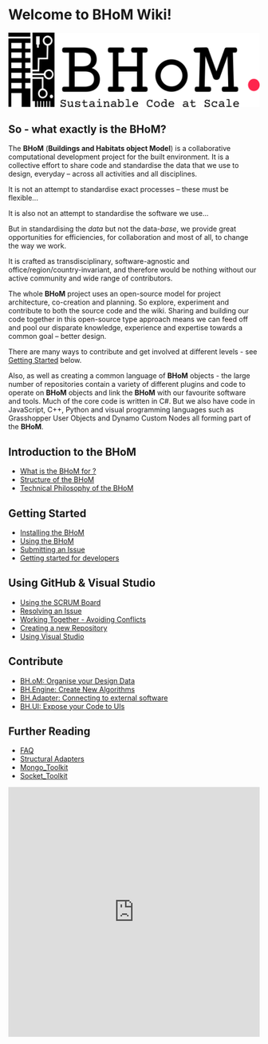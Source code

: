 # Welcome to BHoM Wiki!

![image](img/logos/BHoM_Logo.png)


## So - what exactly is the BHoM?

The **BHoM** (**Buildings and Habitats object Model**) is a collaborative computational development project for the built environment. It is a collective effort to share code and standardise the data that we use to design, everyday – across all activities and all disciplines.

It is not an attempt to standardise exact processes – these must be flexible...

It is also not an attempt to standardise the software we use...

But in standardising the _data_ but not the data-_base_, we provide great opportunities for efficiencies, for collaboration and most of all, to change the way we work.


It is crafted as transdisciplinary, software-agnostic and office/region/country-invariant, and therefore would be nothing without our active community and wide range of contributors.

The whole **BHoM** project uses an open-source model for project architecture, co-creation and planning. So explore, experiment and contribute to both the source code and the wiki. Sharing and building our code together in this open-source type approach means we can feed off and pool our disparate knowledge, experience and expertise towards a common goal – better design.

There are many ways to contribute and get involved at different levels - see [Getting Started](#getting-started) below.


Also, as well as creating a common language of **BHoM** objects - the large number of repositories contain a variety of different plugins and code to operate on **BHoM** objects and link the **BHoM** with our favourite software and tools.
Much of the core code is written in C#. But we also have code in JavaScript, C++, Python and visual programming languages such as Grasshopper User Objects and Dynamo Custom Nodes all forming part of the **BHoM**.

## Introduction to the BHoM

* [What is the BHoM for ?](What-Is-the-BHoM-For)
* [Structure of the BHoM](Structure-of-the-BHoM)
* [Technical Philosophy of the BHoM](Technical-philosophy-of-the-BHoM)

## Getting Started 

* [Installing the BHoM](Installing-BHoM)
* [Using the BHoM](Using-the-BHoM)
* [Submitting an Issue](Submitting-an-Issue)
* [Getting started for developers](/Getting-started-for-developers)

## Using GitHub & Visual Studio

* [Using the SCRUM Board](Using-the-SCRUM-Board)
* [Resolving an Issue](Resolving-an-Issue)
* [Working Together - Avoiding Conflicts](Working-Together-%E2%80%90-Avoiding-Conflicts)
* [Creating a new Repository](Creating-a-New-Repo)
* [Using Visual Studio](Using-Visual-Studio)

## Contribute

* [BH.oM: Organise your Design Data](BHoM_oM/index.md)
* [BH.Engine: Create New Algorithms](BHoM_Engine/index.md)
* [BH.Adapter: Connecting to external software](BHoM_Adapter/index.md)
* [BH.UI: Expose your Code to UIs](BHoM_UI/index.md)


## Further Reading 
  
* [FAQ](FAQ)            
* [Structural Adapters](Structural-Adapters)    
* [Mongo_Toolkit](https://github.com/BHoM/Mongo_Toolkit/wiki)  
* [Socket_Toolkit](https://github.com/BHoM/Socket_Toolkit/wiki)     



<iframe height="500px" width="100% - 200px"  src="https://service.tib.eu/webvowl/" frameborder="0" allowfullscreen></iframe>


